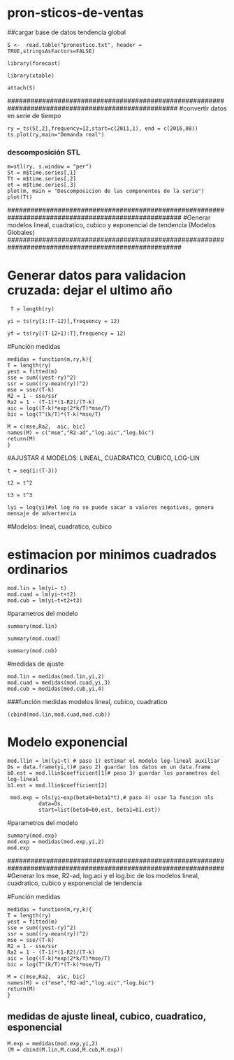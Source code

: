 # pron-sticos-de-ventas
##cargar base de datos tendencia global

    S <-  read.table("pronostico.txt", header = TRUE,stringsAsFactors=FALSE)

    library(forecast)
   
    library(xtable)
 
    attach(S)


####################################################################################################
#convertir datos en serie de tiempo

    ry = ts(S[,2],frequency=12,start=c(2011,1), end = c(2016,08))
    ts.plot(ry,main="Demanda real")

### descomposición STL

    m=stl(ry, s.window = "per")
    St = m$time.series[,1]
    Tt = m$time.series[,2]
    et = m$time.series[,3]
    plot(m, main = "Descomposicion de las componentes de la serie")
    plot(Tt)


#####################################################################################################
#Generar modelos lineal, cuadratico, cubico y exponencial de tendencia (Modelos Globales)
#####################################################################################################

# Generar datos para validacion cruzada: dejar el ultimo año

     T = length(ry)

    yi = ts(ry[1:(T-12)],frequency = 12)

    yf = ts(ry[(T-12+1):T],frequency = 12)



#Función medidas

    medidas = function(m,ry,k){
    T = length(ry)
    yest = fitted(m)
    sse = sum((yest-ry)^2)
    ssr = sum((ry-mean(ry))^2) 
    mse = sse/(T-k)
    R2 = 1 - sse/ssr
    Ra2 = 1 - (T-1)*(1-R2)/(T-k)
    aic = log((T-k)*exp(2*k/T)*mse/T)
    bic = log(T^(k/T)*(T-k)*mse/T)
  
    M = c(mse,Ra2,  aic, bic)
    names(M) = c("mse","R2-ad","log.aic","log.bic")
    return(M)
    }

#AJUSTAR 4 MODELOS: LINEAL, CUADRATICO, CUBICO, LOG-LIN

    t = seq(1:(T-3))

    t2 = t^2

    t3 = t^3

    lyi = log(yi)#el log no se puede sacar a valores negativos, genera mensaje de advertencia


#Modelos: lineal, cuadratico, cubico
# estimacion por minimos cuadrados ordinarios

    mod.lin = lm(yi~ t)
    mod.cuad = lm(yi~t+t2)
    mod.cub = lm(yi~t+t2+t3)
#parametros del modelo

    summary(mod.lin)

    summary(mod.cuad)

    summary(mod.cub)
    
#medidas de ajuste

    mod.lin = medidas(mod.lin,yi,2)
    mod.cuad = medidas(mod.cuad,yi,3)
    mod.cub = medidas(mod.cub,yi,4)

###función medidas modelos lineal, cubico, cuadratico

    (cbind(mod.lin,mod.cuad,mod.cub))



# Modelo exponencial

    mod.llin = lm(lyi~t) # paso 1) estimar el modelo log-lineal auxiliar
    Ds = data.frame(yi,t)# paso 2) guardar los datos en un data.frame
    b0.est = mod.llin$coefficient[1]# paso 3) guardar los parametros del log-lineal
    b1.est = mod.llin$coefficient[2]

     mod.exp = nls(yi~exp(beta0+beta1*t),# paso 4) usar la funcion nls
              data=Ds,
              start=list(beta0=b0.est, beta1=b1.est))
  
#parametros del modelo

    summary(mod.exp)
    mod.exp = medidas(mod.exp,yi,2)
    mod.exp

################################################################################################################
#Generar los mse, R2-ad, log.aci y el log.bic de los modelos lineal, cuadratico, cubico y exponencial de tendencia

#Función medidas

    medidas = function(m,ry,k){
    T = length(ry)
    yest = fitted(m)
    sse = sum((yest-ry)^2)
    ssr = sum((ry-mean(ry))^2) 
    mse = sse/(T-k)
    R2 = 1 - sse/ssr
    Ra2 = 1 - (T-1)*(1-R2)/(T-k)
    aic = log((T-k)*exp(2*k/T)*mse/T)
    bic = log(T^(k/T)*(T-k)*mse/T)
  
    M = c(mse,Ra2,  aic, bic)
    names(M) = c("mse","R2-ad","log.aic","log.bic")
    return(M)
    }

## medidas de ajuste lineal, cubico, cuadratico, esponencial

    M.exp = medidas(mod.exp,yi,2)
    (M = cbind(M.lin,M.cuad,M.cub,M.exp))

